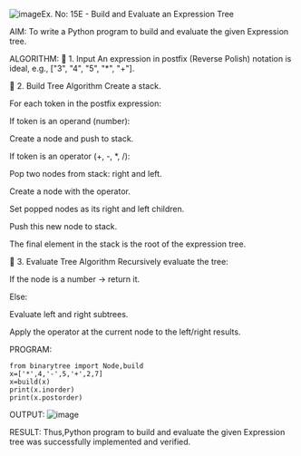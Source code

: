 ![image](https://github.com/user-attachments/assets/52e64a9c-e4b2-4752-9b79-250bc694d187)Ex. No: 15E - Build and Evaluate an Expression Tree

AIM:
To write a Python program to build and evaluate the given Expression tree.

ALGORITHM:
🔹 1. Input
An expression in postfix (Reverse Polish) notation is ideal, e.g., ["3", "4", "5", "*", "+"].

🔹 2. Build Tree Algorithm
Create a stack.

For each token in the postfix expression:

If token is an operand (number):

Create a node and push to stack.

If token is an operator (+, -, *, /):

Pop two nodes from stack: right and left.

Create a node with the operator.

Set popped nodes as its right and left children.

Push this new node to stack.

The final element in the stack is the root of the expression tree.

🔹 3. Evaluate Tree Algorithm
Recursively evaluate the tree:

If the node is a number → return it.

Else:

Evaluate left and right subtrees.

Apply the operator at the current node to the left/right results.


PROGRAM:

```
from binarytree import Node,build
x=['*',4,'-',5,'+',2,7]
x=build(x)
print(x.inorder)
print(x.postorder)
```

OUTPUT:
![image](https://github.com/user-attachments/assets/976f6845-8c19-4743-8989-1f894464591a)

RESULT:
Thus,Python program to build and evaluate the given Expression tree was successfully implemented and verified.

